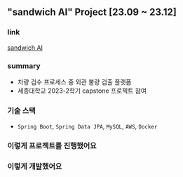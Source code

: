 ## "sandwich AI" Project [23.09 ~ 23.12]

### link

[sandwich AI]()

### summary

- 차량 검수 프로세스 중 외관 불량 검출 플랫폼
- 세종대학교 2023-2학기 capstone 프로젝트 참여

### 기술 스택

- `Spring Boot`, `Spring Data JPA`, `MySQL`, `AWS`, `Docker`

### 이렇게 프로젝트를 진행했어요

### 이렇게 개발했어요
